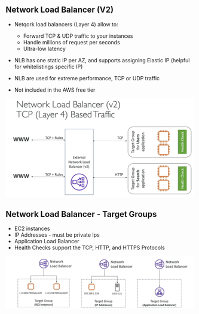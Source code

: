 ## Network Load Balancer (V2)

- Netqork load balancers (Layer 4) allow to:
    - Forward TCP & UDP traffic to your instances
    - Handle millions of request per seconds
    - Ultra-low latency


- NLB has one static IP per AZ, and supports assigning Elastic IP (helpful for whitelistings specific IP)
- NLB are used for extreme performance, TCP or UDP traffic
- Not included in the AWS free tier

![alt text](./images/nlb.png)

## Network Load Balancer - Target Groups

- EC2 instances
- IP Addresses - must be private Ips
- Application Load Balancer
- Health Checks support the TCP, HTTP, and HTTPS Protocols

![alt text](./images/nlb-target-groups.png)